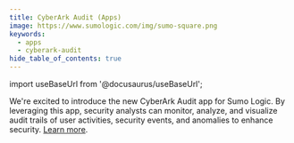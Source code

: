 ```yaml
---
title: CyberArk Audit (Apps)
image: https://www.sumologic.com/img/sumo-square.png
keywords:
  - apps
  - cyberark-audit
hide_table_of_contents: true    
---
```


import useBaseUrl from '@docusaurus/useBaseUrl';


We're excited to introduce the new CyberArk Audit app for Sumo Logic. By leveraging this app, security analysts can monitor, analyze, and visualize audit trails of user activities, security events, and anomalies to enhance security. [Learn more](/docs/integrations/saas-cloud/cyberark-audit).